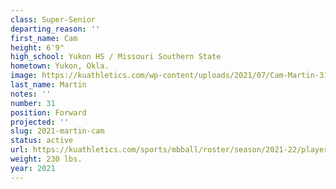 ```yaml
---
class: Super-Senior
departing_reason: ''
first_name: Cam
height: 6'9"
high_school: Yukon HS / Missouri Southern State
hometown: Yukon, Okla.
image: https://kuathletics.com/wp-content/uploads/2021/07/Cam-Martin-31-300x280.jpg
last_name: Martin
notes: ''
number: 31
position: Forward
projected: ''
slug: 2021-martin-cam
status: active
url: https://kuathletics.com/sports/mbball/roster/season/2021-22/player/cam-martin/
weight: 230 lbs.
year: 2021
---
```

